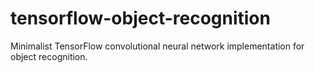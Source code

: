 # tensorflow-object-recognition
Minimalist TensorFlow convolutional neural network implementation for object recognition. 
